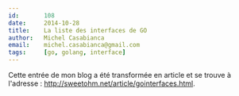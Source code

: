 ```yaml
---
id:       108
date:     2014-10-28
title:    La liste des interfaces de GO
author:   Michel Casabianca
email:    michel.casabianca@gmail.com
tags:     [go, golang, interface]
---
```


Cette entrée de mon blog a été transformée en article et se trouve à l'adresse : <http://sweetohm.net/article/gointerfaces.html>.

